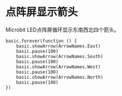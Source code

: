 # 点阵屏显示箭头

Microbit LED点阵屏循环显示东南西北四个箭头。

```blocks
basic.forever(function () {
    basic.showArrow(ArrowNames.East)
    basic.pause(100)
    basic.showArrow(ArrowNames.South)
    basic.pause(100)
    basic.showArrow(ArrowNames.West)
    basic.pause(100)
    basic.showArrow(ArrowNames.North)
    basic.pause(100)
})
```